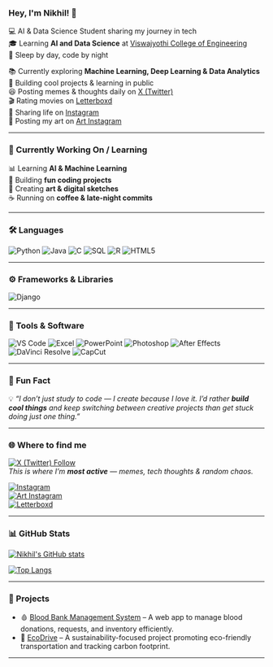 ### Hey, I'm Nikhil! 👋

💻 AI & Data Science Student sharing my journey in tech  
🎓 Learning **AI and Data Science** at [Viswajyothi College of Engineering](https://vjcet.org/)  
🌙 Sleep by day, code by night  

📚 Currently exploring **Machine Learning, Deep Learning & Data Analytics**  
🚀 Building cool projects & learning in public  
😆 Posting memes & thoughts daily on [X (Twitter)](https://x.com/Nichol8s_3000?t=cG59JT54mo6K2GOgHSU3dw&s=09)  
🎬 Rating movies on [Letterboxd](https://boxd.it/cWdVf)  
📸 Sharing life on [Instagram](https://www.instagram.com/nikhil.3000_?igsh=aW5oZHdzc3I1cXd2)  
🎨 Posting my art on [Art Instagram](https://www.instagram.com/nichol8s_crap?igsh=MWxxM2FtNTc1dTlrdg==)  

---

### 🌱 Currently Working On / Learning  

📊 Learning **AI & Machine Learning**  
🤖 Building **fun coding projects**  
🎨 Creating **art & digital sketches**  
☕ Running on **coffee & late-night commits**  

---

### 🛠️ Languages  

![Python](https://img.shields.io/badge/Python-3776AB?style=for-the-badge&logo=python&logoColor=white)
![Java](https://img.shields.io/badge/Java-007396?style=for-the-badge&logo=java&logoColor=white)
![C](https://img.shields.io/badge/C-00599C?style=for-the-badge&logo=c&logoColor=white)
![SQL](https://img.shields.io/badge/SQL-003B57?style=for-the-badge&logo=postgresql&logoColor=white)
![R](https://img.shields.io/badge/R-276DC3?style=for-the-badge&logo=r&logoColor=white)
![HTML5](https://img.shields.io/badge/HTML5-E34F26?style=for-the-badge&logo=html5&logoColor=white)

---

### ⚙️ Frameworks & Libraries  

![Django](https://img.shields.io/badge/Django-092E20?style=for-the-badge&logo=django&logoColor=white)

---

### 🎨 Tools & Software  

![VS Code](https://img.shields.io/badge/VS%20Code-007ACC?style=for-the-badge&logo=visual-studio-code&logoColor=white)
![Excel](https://img.shields.io/badge/Excel-217346?style=for-the-badge&logo=microsoft-excel&logoColor=white)
![PowerPoint](https://img.shields.io/badge/PowerPoint-B7472A?style=for-the-badge&logo=microsoft-powerpoint&logoColor=white)
![Photoshop](https://img.shields.io/badge/Photoshop-31A8FF?style=for-the-badge&logo=adobe-photoshop&logoColor=white)
![After Effects](https://img.shields.io/badge/After%20Effects-9999FF?style=for-the-badge&logo=adobe-after-effects&logoColor=white)
![DaVinci Resolve](https://img.shields.io/badge/DaVinci%20Resolve-233A51?style=for-the-badge&logo=davinci-resolve&logoColor=white)
![CapCut](https://img.shields.io/badge/CapCut-000000?style=for-the-badge&logo=capcut&logoColor=white)

---

### 🌟 Fun Fact  

💡 _“I don’t just study to code — I create because I love it. I’d rather **build cool things** and keep switching between creative projects than get stuck doing just one thing.”_

---

### 🌐 Where to find me  

[![X (Twitter) Follow](https://img.shields.io/twitter/follow/Nichol8s_3000?style=for-the-badge&logo=x&logoColor=white&color=1DA1F2)](https://x.com/Nichol8s_3000?t=cG59JT54mo6K2GOgHSU3dw&s=09)  
_This is where I’m **most active** — memes, tech thoughts & random chaos._

[![Instagram](https://img.shields.io/badge/Instagram-Main-E4405F?style=for-the-badge&logo=instagram&logoColor=white)](https://www.instagram.com/nikhil.3000_?igsh=aW5oZHdzc3I1cXd2)  
[![Art Instagram](https://img.shields.io/badge/Instagram-Art-E4405F?style=for-the-badge&logo=instagram&logoColor=white)](https://www.instagram.com/nichol8s_crap?igsh=MWxxM2FtNTc1dTlrdg==)  
[![Letterboxd](https://img.shields.io/badge/Letterboxd-Follow-00D735?style=for-the-badge&logo=letterboxd&logoColor=white)](https://boxd.it/cWdVf)  

---

### 📊 GitHub Stats  

[![Nikhil's GitHub stats](https://github-readme-stats.vercel.app/api?username=nichol8s&count_private=true&show_icons=true&theme=radical)](https://github.com/anuraghazra/github-readme-stats)

[![Top Langs](https://github-readme-stats.vercel.app/api/top-langs/?username=nichol8s&layout=compact&theme=radical)](https://github.com/anuraghazra/github-readme-stats)

---

### 🚀 Projects  

- 🩸 [Blood Bank Management System](https://github.com/nichol8s/Blood-Bank) – A web app to manage blood donations, requests, and inventory efficiently.  
- 🌱 [EcoDrive](https://github.com/nichol8s/ECODRIVE) – A sustainability-focused project promoting eco-friendly transportation and tracking carbon footprint.

---

